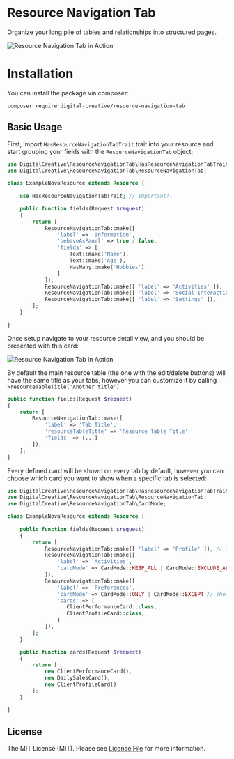 # Resource Navigation Tab


Organize your long pile of tables and relationships into structured pages.

![Resource Navigation Tab in Action](https://raw.githubusercontent.com/dcasia/resource-navigation-tab/master/screenshots/demo-1.png)

# Installation

You can install the package via composer:

```
composer require digital-creative/resource-navigation-tab
```

## Basic Usage

First, import `HasResourceNavigationTabTrait` trait into your resource 
and start grouping your fields with the `ResourceNavigationTab` object:

```php
use DigitalCreative\ResourceNavigationTab\HasResourceNavigationTabTrait;
use DigitalCreative\ResourceNavigationTab\ResourceNavigationTab;

class ExampleNovaResource extends Resource {
 
    use HasResourceNavigationTabTrait; // Important!!

    public function fields(Request $request)
    {
        return [
            ResourceNavigationTab::make([
                'label' => 'Information',
                'behaveAsPanel' => true / false,
                'fields' => [
                    Text::make('Name'),
                    Text::make('Age'),
                    HasMany::make('Hobbies')
                ]
            ]),
            ResourceNavigationTab::make([ 'label' => 'Activities' ]),
            ResourceNavigationTab::make([ 'label' => 'Social Interactions' ]),
            ResourceNavigationTab::make([ 'label' => 'Settings' ]),
        ];
    }

}
```

Once setup navigate to your resource detail view, and you should be presented with this card:

![Resource Navigation Tab in Action](https://raw.githubusercontent.com/dcasia/resource-navigation-tab/master/screenshots/demo-3.png)

By default the main resource table (the one with the edit/delete buttons) will have the same title as your tabs,
however you can customize it by calling `->resourceTableTitle('Another title')`

```php
public function fields(Request $request)
{
    return [
        ResourceNavigationTab::make([
            'label' => 'Tab Title', 
            'resourceTableTitle' => 'Resource Table Title'
            'fields' => [...]
        ]),
    ];
}
```

Every defined card will be shown on every tab by default, 
however you can choose which card you want to show when a specific tab is selected:

```php
use DigitalCreative\ResourceNavigationTab\HasResourceNavigationTabTrait;
use DigitalCreative\ResourceNavigationTab\ResourceNavigationTab;
use DigitalCreative\ResourceNavigationTab\CardMode;

class ExampleNovaResource extends Resource {
 
    public function fields(Request $request)
    {
        return [
            ResourceNavigationTab::make([ 'label' => 'Profile' ]), // show all the available cards by default
            ResourceNavigationTab::make([ 
                'label' => 'Activities',
                'cardMode' => CardMode::KEEP_ALL | CardMode::EXCLUDE_ALL // show all or remove all cards when this tab is active
            ]),
            ResourceNavigationTab::make([ 
                'label' => 'Preferences',
                'cardMode' => CardMode::ONLY | CardMode::EXCEPT // show or remove only the selected cards
                'cards' => [
                   ClientPerformanceCard::class,
                   ClientProfileCard::class,
                ]
            ]), 
        ];
    }

    public function cards(Request $request)
    {
        return [
            new ClientPerformanceCard(),
            new DailySalesCard(),
            new ClientProfileCard()
        ];
    }

}
```

## License

The MIT License (MIT). Please see [License File](https://raw.githubusercontent.com/dcasia/resource-navigation-tab/master/LICENSE) for more information.
